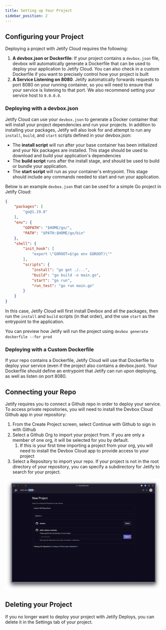 ```yaml
---
title: Setting up Your Project
sidebar_position: 2
---
```


## Configuring your Project

Deploying a project with Jetify Cloud requires the following:

1. **A devbox.json or Dockerfile**: If your project contains a `devbox.json` file, devbox will automatically generate a Dockerfile that can be used to deploy your application to Jetify Cloud. You can also check in a custom Dockerfile if you want to precisely control how your project is built
2. **A Service Listening on 8080**. Jetify automatically forwards requests to port 8080 on your running container, so you will need to ensure that your service is listening to that port. We also recommend setting your service host to `0.0.0.0`.

### Deploying with a devbox.json

Jetify Cloud can use your `devbox.json` to generate a Docker container that will install your project dependencies and run your projects. In addition to installing your packages, Jetify will also look for and attempt to run any `install`, `build`, and `start` scripts defined in your devbox.json:

- The **install script** will run after your base container has been initialized and your Nix packages are installed. This stage should be used to download and build your application's dependencies
- The **build script** runs after the install stage, and should be used to build or bundle your application.
- The **start script** will run as your container's entrypoint. This stage should include any commands needed to start and run your application.

Below is an example `devbox.json` that can be used for a simple Go project in Jetify Cloud:

```json
{
    "packages": [
        "go@1.19.8"
    ],
    "env": {
        "GOPATH": "$HOME/go/",
        "PATH": "$PATH:$HOME/go/bin"
    },
    "shell": {
        "init_hook": [
            "export \"GOROOT=$(go env GOROOT)\""
        ],
        "scripts": {
            "install": "go get ./...",
            "build": "go build -o main.go",
            "start": "go run",
            "run_test": "go run main.go"
        }
    }
}
```

In this case, Jetify Cloud will first install Devbox and all the packages, then run the `install` and `build` scripts (in that order), and the use `start` as the entrypoint to the application.

You can preview how Jetify will run the project using `devbox generate dockerfile --for prod`

### Deploying with a Custom Dockerfile

If your repo contains a Dockerfile, Jetify Cloud will use that Dockerfile to deploy your service (even if the project also contains a devbox.json). Your Dockerfile should define an entrypoint that Jetify can run upon deploying, as well as listen on port 8080.

## Connecting your Repo

Jetify requires you to connect a Github repo in order to deploy your service. To access private repositories, you will need to install the Devbox Cloud Github app in your repository: 

1. From the Create Project screen, select Continue with Github to sign in with Github
2. Select a Github Org to import your project from. If you are only a member of one org, it will be selected for you by default. 
   1. If this is your first time importing a project from your org, you will need to install the Devbox Cloud app to provide access to your project
3. Select a Repository to import your repo. If your project is not in the root directory of your repository, you can specify a subdirectory for Jetify to search for your project. 

![Select the Repo for your Jetify Project](../../../static/img/newproject-tworepos.png)

## Deleting your Project

If you no longer want to deploy your project with Jetify Deploys, you can delete it in the Settings tab of your project. 
